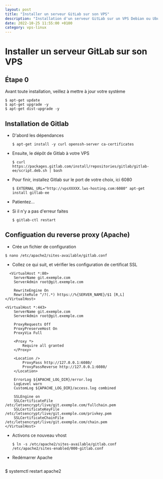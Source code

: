 ```yaml
---
layout: post
title: "Installer un serveur GitLab sur son VPS"
description: "Installation d'un serveur GitLab sur un VPS Debian ou Ubuntu"
date: 2022-10-25 11:55:00 +0100
category: vps-linux
---
```


# **Installer un serveur GitLab sur son VPS**

## Étape 0
Avant toute installation, veillez à mettre à jour votre système 
```
$ apt-get update  
$ apt-get upgrade -y  
$ apt-get dist-upgrade -y
```

## Installation de Gitlab
- D'abord les dépendances
	```
	$ apt-get install -y curl openssh-server ca-certificates
	```

- Ensuite, le dépôt de Gitlab à votre VPS
	```
	$ curl https://packages.gitlab.com/install/repositories/gitlab/gitlab-ee/script.deb.sh | bash
	```

- Pour finir, installez Gitlab sur le port de votre choix, ici 6080
	```
	$ EXTERNAL_URL="http://vpsXXXXX.lws-hosting.com:6080" apt-get install gitlab-ee
	```

- Patientez...
- Si il n'y a pas d'erreur faites
	```
	$ gitlab-ctl restart
	```

## Configuation du reverse proxy (Apache)

- Crée un fichier de configuration
```
$ nano /etc/apache2/sites-available/gitlab.conf
```
- Collez ce qui suit, et vérifier les configuration de certificat SSL
```
  <VirtualHost *:80>
    ServerName git.exemple.com
    ServerAdmin root@git.exemple.com

    RewriteEngine On
    RewriteRule ^/?(.*) https://%{SERVER_NAME}/$1 [R,L]
</VirtualHost>

<VirtualHost *:443>
    ServerName git.exemple.com
    ServerAdmin root@git.exemple.com

    ProxyRequests Off
    ProxyPreserveHost On
    ProxyVia Full

    <Proxy *>
        Require all granted
    </Proxy>

    <Location />
        ProxyPass http://127.0.0.1:6080/
        ProxyPassReverse http://127.0.0.1:6080/
    </Location>

    ErrorLog ${APACHE_LOG_DIR}/error.log
    LogLevel warn
    CustomLog ${APACHE_LOG_DIR}/access.log combined

    SSLEngine on
    SSLCertificateFile /etc/letsencrypt/live/git.exemple.com/fullchain.pem
    SSLCertificateKeyFile /etc/letsencrypt/live/git.exemple.com/privkey.pem
    SSLCertificateChainFile /etc/letsencrypt/live/git.exemple.com/chain.pem
</VirtualHost>
```
- Activons ce nouveau vhost
  ```
  $ ln -s /etc/apache2/sites-available/gitlab.conf /etc/apache2/sites-enabled/000-gitlab.conf
  ```
 - Redémarrer Apache
   ```
  $ systemctl restart apache2
  ```
